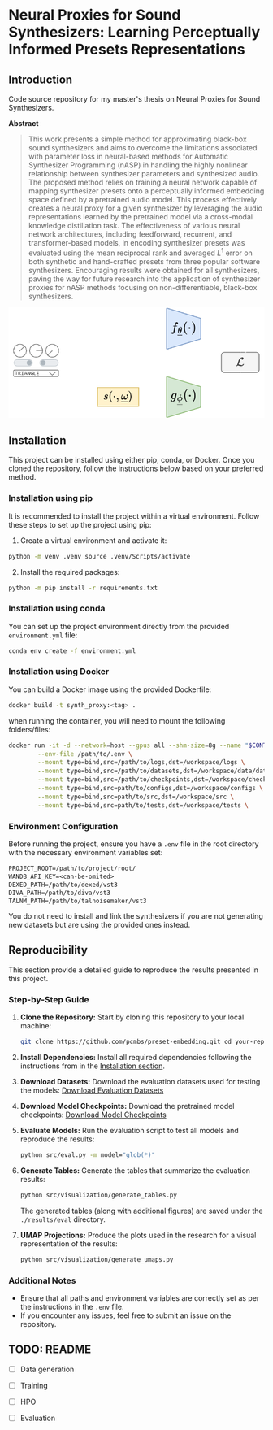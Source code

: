 # Neural Proxies for Sound Synthesizers: Learning Perceptually Informed Presets Representations


## Introduction
Code source repository for my master's thesis on Neural Proxies for Sound Synthesizers.

**Abstract**
> This work presents a simple method for approximating black-box sound synthesizers and aims to overcome the limitations associated with parameter loss in neural-based methods for Automatic Synthesizer Programming (nASP) in handling the highly nonlinear relationship between synthesizer parameters and synthesized audio. The proposed method relies on training a neural network capable of mapping synthesizer presets onto a perceptually informed embedding space defined by a pretrained audio model. This process effectively creates a neural proxy for a given synthesizer by leveraging the audio representations learned by the pretrained model via a cross-modal knowledge distillation task. The effectiveness of various neural network architectures, including feedforward, recurrent, and transformer-based models, in encoding synthesizer presets was evaluated using the mean reciprocal rank and averaged $L^1$ error on both synthetic and hand-crafted presets from three popular software synthesizers. Encouraging results were obtained for all synthesizers, paving the way for future research into the application of synthesizer proxies for nASP methods focusing on non-differentiable, black-box synthesizers.

<div align="center">
    <img src="./assets/method.png" alt="Method Description">
</div>

## Installation

This project can be installed using either pip, conda, or Docker. Once you cloned the repository, follow the instructions below based on your preferred method.

### Installation using pip

It is recommended to install the project within a virtual environment. Follow these steps to set up the project using pip:

1. Create a virtual environment and activate it:
```bash
python -m venv .venv source .venv/Scripts/activate
```

2. Install the required packages:
```bash
python -m pip install -r requirements.txt
```

### Installation using conda

You can set up the project environment directly from the provided `environment.yml` file:
```bash
conda env create -f environment.yml
```

### Installation using Docker

You can build a Docker image using the provided Dockerfile:
```bash
docker build -t synth_proxy:<tag> .
```
when running the container, you will need to mount the following folders/files:
```bash
docker run -it -d --network=host --gpus all --shm-size=8g --name "$CONTAINER_NAME" \
        --env-file /path/to/.env \
        --mount type=bind,src=/path/to/logs,dst=/workspace/logs \
        --mount type=bind,src=/path/to/datasets,dst=/workspace/data/datasets \
        --mount type=bind,src=/path/to/checkpoints,dst=/workspace/checkpoints \
        --mount type=bind,src=path/to/configs,dst=/workspace/configs \
        --mount type=bind,src=path/to/src,dst=/workspace/src \
        --mount type=bind,src=path/to/tests,dst=/workspace/tests \
```

### Environment Configuration

Before running the project, ensure you have a `.env` file in the root directory with the necessary environment variables set:
```plaintext 
PROJECT_ROOT=/path/to/project/root/ 
WANDB_API_KEY=<can-be-omited> 
DEXED_PATH=/path/to/dexed/vst3
DIVA_PATH=/path/to/diva/vst3 
TALNM_PATH=/path/to/talnoisemaker/vst3 
```
You do not need to install and link the synthesizers if you are not generating new datasets but are using the provided ones instead.

## Reproducibility

This section provide a detailed guide to reproduce the results presented in this project.

### Step-by-Step Guide

1. **Clone the Repository:**
    Start by cloning this repository to your local machine:
   ```bash 
   git clone https://github.com/pcmbs/preset-embedding.git cd your-repository-directory
   ```
2. **Install Dependencies:**
   Install all required dependencies following the instructions from in the [Installation section](#installation).

3. **Download Datasets:**
   Download the evaluation datasets used for testing the models:
   [Download Evaluation Datasets](https://e.pcloud.link/publink/show?code=kZ4K9MZhrJlXX1OtNmVTYJiaGl7myPj0De7)

4. **Download Model Checkpoints:**
   Download the pretrained model checkpoints:
   [Download Model Checkpoints](https://e.pcloud.link/publink/show?code=kZkK9MZgyvowLICDzfmuQmiLltCgXiX31Ek)

5. **Evaluate Models:**
   Run the evaluation script to test all models and reproduce the results:
   ```bash 
   python src/eval.py -m model="glob(*)"
   ```

6. **Generate Tables:**
   Generate the tables that summarize the evaluation results:
   ```bash 
   python src/visualization/generate_tables.py
   ```
   The generated tables (along with additional figures) are saved under the `./results/eval` directory.

7. **UMAP Projections:**
   Produce the plots used in the research for a visual representation of the results:
   ```bash
   python src/visualization/generate_umaps.py
   ```

### Additional Notes

- Ensure that all paths and environment variables are correctly set as per the instructions in the `.env` file.
- If you encounter any issues, feel free to submit an issue on the repository.

## TODO: README
- [ ] Data generation
- [ ] Training 
- [ ] HPO
- [ ] Evaluation



